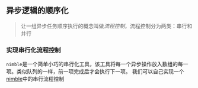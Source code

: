 ## 异步逻辑的顺序化

> 让一组异步任务顺序执行的概念叫做*流程控制*，流程控制分为两类：串行和并行

### 实现串行化流程控制

`nimble`是一个简单小巧的串行化工具，该工具将每一个异步操作放入数组的每一项。类似队列的一样，前一项完成后才会执行下一项。
我们可以自己实现一个[nimble](./random_story.js)中的串行流程控制
